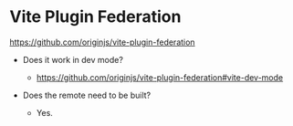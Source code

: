 # Vite Plugin Federation

https://github.com/originjs/vite-plugin-federation

- Does it work in dev mode?
    - https://github.com/originjs/vite-plugin-federation#vite-dev-mode

- Does the remote need to be built?
    - Yes.
